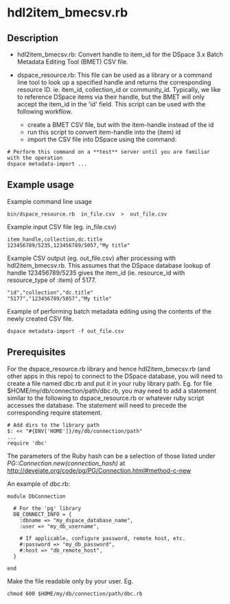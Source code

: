 hdl2item_bmecsv.rb
==================

Description
-----------

- hdl2item_bmecsv.rb: Convert handle to item_id for the DSpace 3.x
  Batch Metadata Editing Tool (BMET) CSV file.

- dspace_resource.rb: This file can be used as a library or a command
  line tool to look up a specified handle and returns the corresponding
  resource ID.  ie. item_id, collection_id or community_id.
  Typically, we like to reference DSpace items via their handle, but
  the BMET will only accept the item_id in the 'id' field. This script
  can be used with the following workflow.
  - create a BMET CSV file, but with the item-handle instead of the id
  - run this script to convert item-handle into the (item) id
  - import the CSV file into DSpace using the command:
```
# Perform this command on a **test** server until you are familiar with the operation
dspace metadata-import ...
```

Example usage
-------------

Example command line usage
```
bin/dspace_resource.rb  in_file.csv  >  out_file.csv
```

Example input CSV file (eg. in_file.csv)
```
item_handle,collection,dc.title
123456789/5235,123456789/5057,"My title"
```

Example CSV output (eg. out_file.csv) after processing with
hdl2item_bmecsv.rb. This assumes that the DSpace database lookup
of handle 123456789/5235 gives the item_id (ie. resource_id with
resource_type of :item) of 5177.
```
"id","collection","dc.title"
"5177","123456789/5057","My title"
```

Example of performing batch metadata editing using the contents of the
newly created CSV file.
```
dspace metadata-import -f out_file.csv
```

Prerequisites
-------------
For the dspace_resource.rb library and hence hdl2item_bmecsv.rb
(and other apps in this repo) to connect to the DSpace database,
you will need to create a file named dbc.rb and put it in your ruby
library path. Eg. for file $HOME/my/db/connection/path/dbc.rb,
you may need to add a statement similar to the following to
dspace_resource.rb or whatever ruby script accesses the database.
The statement will need to precede the corresponding require
statement.
```
# Add dirs to the library path
$: << "#{ENV['HOME']}/my/db/connection/path"
...
require 'dbc'
```

The parameters of the Ruby hash can be a selection of those
listed under *PG::Connection.new(connection_hash)* at
http://deveiate.org/code/pg/PG/Connection.html#method-c-new

An example of dbc.rb:
```
module DbConnection

  # For the 'pg' library
  DB_CONNECT_INFO = {
    :dbname => "my_dspace_database_name",
    :user => "my_db_username",

    # If applicable, configure password, remote host, etc.
    #:password => "my_db_password",
    #:host => "db_remote_host",
  }

end
```

Make the file readable only by your user. Eg.
```
chmod 600 $HOME/my/db/connection/path/dbc.rb
```

